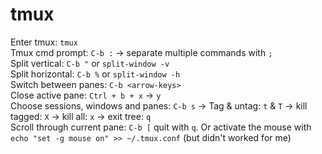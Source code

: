 # tmux
Enter tmux: `tmux`  
Tmux cmd prompt: `C-b :` -> separate multiple commands with `;`  
Split vertical: `C-b "` or `split-window -v`  
Split horizontal: `C-b %` or `split-window -h`  
Switch between panes: `C-b <arrow-keys>`  
Close active pane: `Ctrl + b + x` -> `y`  
Choose sessions, windows and panes: `C-b s` -> Tag & untag: `t` & `T` -> kill tagged: `X` -> kill all: `x` -> exit tree: `q`  
Scroll through current pane:  `C-b [` quit with `q`. Or activate the mouse with `echo "set -g mouse on" >> ~/.tmux.conf` (but didn't worked for me)  

